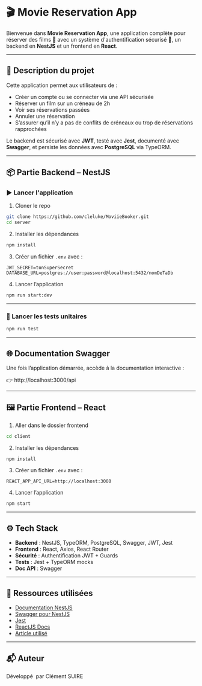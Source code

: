 
# 🎬 Movie Reservation App

Bienvenue dans **Movie Reservation App**, une application complète pour réserver des films 🎥 avec un système d'authentification sécurisé 🔐, un backend en **NestJS** et un frontend en **React**.

---

## 🧠 Description du projet

Cette application permet aux utilisateurs de :

- Créer un compte ou se connecter via une API sécurisée
- Réserver un film sur un créneau de 2h
- Voir ses réservations passées
- Annuler une réservation
- S’assurer qu’il n’y a pas de conflits de créneaux ou trop de réservations rapprochées

Le backend est sécurisé avec **JWT**, testé avec **Jest**, documenté avec **Swagger**, et persiste les données avec **PostgreSQL** via TypeORM.

---

## 📦 Partie Backend – NestJS

### ▶️ Lancer l'application

1. Cloner le repo

```bash
git clone https://github.com/cleluke/MoviieBooker.git
cd server
```

2. Installer les dépendances

```bash
npm install
```

3. Créer un fichier `.env` avec :

```env
JWT_SECRET=tonSuperSecret
DATABASE_URL=postgres://user:password@localhost:5432/nomDeTaDb
```

4. Lancer l’application

```bash
npm run start:dev
```

---

### 🧪 Lancer les tests unitaires

```bash
npm run test
```

---

## 🌐 Documentation Swagger

Une fois l’application démarrée, accède à la documentation interactive :

👉 http://localhost:3000/api

---

## 🖼️ Partie Frontend – React

1. Aller dans le dossier frontend

```bash
cd client
```

2. Installer les dépendances

```bash
npm install
```

3. Créer un fichier `.env` avec :

```env
REACT_APP_API_URL=http://localhost:3000
```

4. Lancer l’application

```bash
npm start
```

---

## ⚙️ Tech Stack

- **Backend** : NestJS, TypeORM, PostgreSQL, Swagger, JWT, Jest
- **Frontend** : React, Axios, React Router
- **Sécurité** : Authentification JWT + Guards
- **Tests** : Jest + TypeORM mocks
- **Doc API** : Swagger

---

## 🔗 Ressources utilisées

- [Documentation NestJS](https://docs.nestjs.com)
- [Swagger pour NestJS](https://docs.nestjs.com/openapi/introduction)
- [Jest](https://jestjs.io)
- [ReactJS Docs](https://reactjs.org/docs/getting-started.html)
- [Article utilisé](https://dev.to/buildwithgagan/building-a-login-and-registration-system-using-nestjs-with-typeorm-and-postgresql-19hh)

---

## 📬 Auteur

Développé ️ par Clément SUIRE


